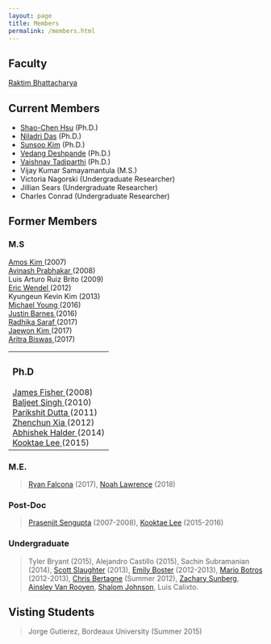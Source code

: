 ```yaml
---
layout: page
title: Members
permalink: /members.html
---
```


## Faculty
[Raktim Bhattacharya](http://engineering.tamu.edu/aerospace/people/rbhattacharya)
<!--- [Full CV](/pdfs/raktim-cv.pdf) -->

## Current Members
* [Shao-Chen Hsu](https://www.linkedin.com/pub/hsu-shao-chen/87/b98/b74) (Ph.D.)
* [Niladri Das](https://www.linkedin.com/in/niladri-das-40b55020) (Ph.D.)
* [Sunsoo Kim](https://www.linkedin.com/in/sunsoo-kim-1222a511b) (Ph.D.)
* [Vedang Deshpande](https://www.linkedin.com/in/vedang-deshpande/) (Ph.D.)
* [Vaishnav Tadiparthi](https://www.linkedin.com/in/vaishnav-tadiparthi-0453b923/) (Ph.D.)
* Vijay Kumar Samayamantula (M.S.)
* Victoria Nagorski (Undergraduate Researcher)
* Jillian Sears (Undergraduate Researcher)
* Charles Conrad (Undergraduate Researcher)

## Former Members

<table>
 <td>
 <h3> Ph.D </h3>
 <a href="https://www.linkedin.com/in/james-fisher-0ba9798b"> James Fisher </a> (2008) <br>
 <a href="http://www.linkedin.com/pub/baljeet-singh/18/9b8/903"> Baljeet Singh </a> (2010) <br>
 <a href="http://www.linkedin.com/pub/parikshit-dutta/13/62b/7a8"> Parikshit Dutta </a> (2011) <br>
 <a href="http://www.linkedin.com/pub/zhenchun-xia/10/633/129"> Zhenchun Xia </a> (2012) <br>
 <a href="https://www.abhishekhalder.org"> Abhishek Halder </a> (2014) <br>
 <a href="https://sites.google.com/view/kooktaelee"> Kooktae Lee </a> (2015)
 </td>
 <h3> M.S </h3>
 <a href="http://www.linkedin.com/pub/amos-kim/2b/63a/69"> Amos Kim </a> (2007) <br>
 <a href="http://www.linkedin.com/pub/avinash-prabhakar/4/3b3/464"> Avinash Prabhakar </a> (2008) <br>
 Luis Arturo Ruiz Brito (2009) <br>
 <a href="hhttp://www.linkedin.com/in/ericdbw"> Eric Wendel </a> (2012) <br>
 Kyungeun Kevin Kim (2013) <br>
 <a href="http://www.linkedin.com/pub/michael-young/76/119/738?trk=pub-pbmap"> Michael Young </a> (2016)<br>
 <a href="https://www.linkedin.com/in/justinbarnes2013"> Justin Barnes </a> (2016)<br>
 <a href="https://in.linkedin.com/in/radhika-saraf-93232498"> Radhika Saraf </a> (2017)<br>
 <a href="https://www.linkedin.com/in/jwkim8804"> Jaewon Kim </a> (2017) <br>
 <a href="https://www.linkedin.com/in/aritrabiswas"> Aritra Biswas </a> (2017) <br>
 </td>

</table>

### M.E.
> [Ryan Falcona](https://www.linkedin.com/in/ryan-falcona-952316146/) (2017), [Noah Lawrence](https://www.linkedin.com/in/noah-lawrence-abab34171) (2018) 


### Post-Doc
> [Prasenjit Sengupta](http://www.linkedin.com/in/prasenjitsengupta) (2007-2008), [Kooktae Lee](https://sites.google.com/view/kooktaelee) (2015-2016)


### Undergraduate 
> Tyler Bryant (2015), Alejandro Castillo (2015), Sachin Subramanian (2014), [Scott Slaughter](http://www.linkedin.com/pub/scott-slaughter/31/4a9/ba0) (2013), [Emily Boster](http://www.linkedin.com/pub/emily-boster/80/183/b89) (2012-2013), [Mario Botros](http://www.linkedin.com/pub/mario-botros/51/6b2/559) (2012-2013), [Chris Bertagne](http://www.linkedin.com/pub/christopher-bertagne/63/2b9/711) (Summer 2012), [Zachary Sunberg](http://www.linkedin.com/pub/zachary-sunberg/24/669/540), [Ainsley Van Rooyen](http://www.linkedin.com/pub/ainsley-van-rooyen/32/59b/715), [Shalom Johnson](http://www.linkedin.com/pub/shalom-johnson/25/135/55), Luis Calixto.

## Visting Students
> Jorge Gutierez, Bordeaux University (Summer 2015)


